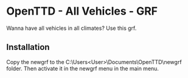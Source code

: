# OpenTTD - All Vehicles - GRF
Wanna have all vehicles in all climates? Use this grf.

## Installation ##

Copy the newgrf to the C:\Users\<User>\Documents\OpenTTD\newgrf folder.
Then activate it in the newgrf menu in the main menu.